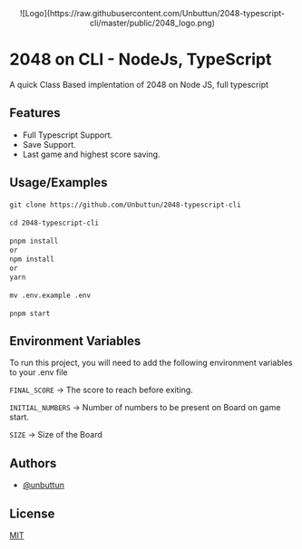 <div align='center'>
  ![Logo](https://raw.githubusercontent.com/Unbuttun/2048-typescript-cli/master/public/2048_logo.png)
</div>



# 2048 on CLI - NodeJs, TypeScript

A quick Class Based implentation of 2048 on Node JS, full typescript

## Features

- Full Typescript Support.
- Save Support.
- Last game and highest score saving.


## Usage/Examples

```
git clone https://github.com/Unbuttun/2048-typescript-cli

cd 2048-typescript-cli

pnpm install
or
npm install
or
yarn

mv .env.example .env

pnpm start
```


## Environment Variables

To run this project, you will need to add the following environment variables to your .env file

`FINAL_SCORE` -> The score to reach before exiting.

`INITIAL_NUMBERS` -> Number of numbers to be present on Board on game start.

`SIZE` -> Size of the Board


## Authors

- [@unbuttun](https://www.github.com/unbuttun)


## License

[MIT](https://choosealicense.com/licenses/mit/)

